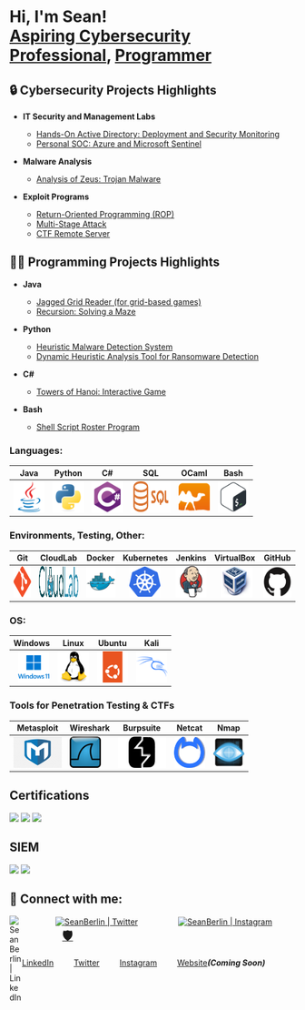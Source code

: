 <h1>Hi, I'm Sean! <br/><a href="https://github.com/seanberlin724">Aspiring Cybersecurity Professional</a>, <a href="https://www.linkedin.com/in/sean-berlin/">Programmer</a></h1>

<h2>🔒 Cybersecurity Projects Highlights</h2>

- <b>IT Security and Management Labs </b>
  - [Hands-On Active Directory: Deployment and Security Monitoring](https://github.com/seanberlin724/Hands-On-Active-Directory-Deployment-and-Security-Monitoring-Lab)
  - [Personal SOC: Azure and Microsoft Sentinel](https://github.com/seanberlin724/Personal-Security-Operations-Center-SOC-with-Azure-and-Microsoft-Sentinel)
  

- <b>Malware Analysis </b>
  - [Analysis of Zeus: Trojan Malware](https://github.com/seanberlin724/Malware-Analysis/tree/main/Final%20Project%3A%20Malware%20Analysis%20of%20Zeus)

- <b>Exploit Programs </b>
  - [Return-Oriented Programming (ROP)](https://github.com/seanberlin724/Software-Security-Labs-Series/tree/main/Lab%203%3A%20Return-Oriented%20Programming%20(ROP)%20Exploitation)
  - [Multi-Stage Attack](https://github.com/seanberlin724/Software-Security-Labs-Series/tree/main/Lab%204%3A%20Multi-Stage%20Exploits)
  - [CTF Remote Server](https://github.com/seanberlin724/Software-Security-Labs-Series/tree/main/Final%20Project%3A%20CTF)
  

<h2>👨‍💻 Programming Projects Highlights</h2>

- <b>Java </b>
  - [Jagged Grid Reader (for grid-based games)](https://github.com/seanberlin724/Jagged-Grid-Reader.git)
  - [Recursion: Solving a Maze](https://github.com/seanberlin724/Recursion-Solving-a-Maze.git)
 
- <b>Python</b>
    - [Heuristic Malware Detection System](https://github.com/seanberlin724/Malware-Analysis/tree/main/Lab%203%3A%20Heuristic%20Malware%20Detection%20System)
    - [Dynamic Heuristic Analysis Tool for Ransomware Detection](https://github.com/seanberlin724/Malware-Analysis/tree/main/Lab%205%3A%20Dynamic%20Heuristic%20Analysis%20Tool%20Development%20for%20Ransomware%20Detection)
 
- <b>C#</b>
    - [Towers of Hanoi: Interactive Game ](https://github.com/seanberlin724/C-Sharp-Projects/blob/main/Towers%20of%20Hanoi/README.md)
 
- <b>Bash</b>
    - [Shell Script Roster Program ](https://github.com/seanberlin724/Bash-Scripting/tree/main/Student%20Roster)


### Languages:
| Java | Python | C# | SQL | OCaml | Bash |
|------|--------|----|-----|-------|------|
|  <img src="https://github.com/devicons/devicon/blob/master/icons/java/java-original.svg" title="Java"  alt="Java" width="55" height="55"/> |  <img src="https://github.com/devicons/devicon/blob/master/icons/python/python-original.svg" title="Python"  alt="Python" width="55" height="55"/> | <img src="https://github.com/devicons/devicon/blob/master/icons/csharp/csharp-original.svg" title="C#"  alt="C#" width="55" height="55"/> | <img src="assets/SQL Icon.png" title="SQL" alt="SQL" width="70" height="55"/> |  <img src="https://github.com/devicons/devicon/blob/master/icons/ocaml/ocaml-original.svg" title="OCaml" alt="OCaml" width="55" height="55"/>|  <img src="https://github.com/devicons/devicon/blob/master/icons/bash/bash-original.svg" title="Bash" alt="Bash" width="55" height="55"/>| 

### Environments, Testing, Other:
| Git | CloudLab | Docker | Kubernetes | Jenkins | VirtualBox | GitHub |
|-----|----------|--------|------------|---------|------------|--------|
|<img src="https://github.com/devicons/devicon/blob/master/icons/git/git-plain.svg" title="Git" alt="Git" width="55" height="55"/>|<img src="assets/cloudlab-big.svg" title="CloudLab" alt="CloudLab" width="75" height="55"/>|<img src="https://github.com/devicons/devicon/blob/master/icons/docker/docker-original.svg" title="Docker" alt="Docker" width="55" height="55"/>|  &nbsp;&nbsp;&nbsp;<img src="https://github.com/devicons/devicon/blob/master/icons/kubernetes/kubernetes-plain.svg" title="Kubernetes" alt="Kubernetes" width="55" height="55"/>|  <img src="https://github.com/devicons/devicon/blob/master/icons/jenkins/jenkins-original.svg" title="Jenkins" alt="Jenkins" width="55" height="55"/>|&nbsp;&nbsp;&nbsp;<img src="assets/Virtualbox_logo.png" title="VirtualBox" alt="VirtualBox" width="55" height="55"/>| <img src="https://github.com/devicons/devicon/blob/master/icons/github/github-original.svg" title="GitHub" alt="GitHub" width="55" height="55"/>|

### OS:
| Windows | Linux | Ubuntu | Kali |
|---------|-------|--------|------|
|&nbsp;&nbsp;<img src="https://github.com/devicons/devicon/blob/master/icons/windows11/windows11-original-wordmark.svg" title="Windows" alt="Windows" width="55" height="55"/> |<img src="https://github.com/devicons/devicon/blob/master/icons/linux/linux-original.svg" title="Linux" alt="Linux" width="55" height="55"/> | <img src="https://github.com/devicons/devicon/blob/master/icons/ubuntu/ubuntu-original.svg" title="Ubuntu" alt="Ubuntu" width="55" height="55"/> | <img src="https://github.com/canaleal/devicon/blob/new-icon-kali-linux/icons/kalilinux/kalilinux-original-wordmark.svg" title="Linux" alt="Linux" width="55" height="55"/> |

### Tools for Penetration Testing & CTFs
| Metasploit | Wireshark | Burpsuite | Netcat | Nmap |
|----------|----------|----------|----------|----------|
|<img src="assets/meta.png" alt="msf" width="85" height="55" />|<img src="assets/Wireshark_icon.svg.png" alt="wsh" width="55" height="55" />|<img src="assets/burp.svg" alt="burp" width="85" height="55" />|<img src="assets/netcat_logo_shadow.svg" alt="netcat" width="55" height="55" />|<img src="assets/nmap-logo.svg" alt="nmap" width="55" height="55" />|

## Certifications
<div>
<img src="https://img.shields.io/badge/-Security%2B-FF0000?&style=for-the-badge&logo=CompTIA&logoColor=white" />
<img src="https://img.shields.io/badge/-Network%2B-007ACC?&style=for-the-badge&logo=CompTIA&logoColor=white" />
<img src="https://img.shields.io/badge/NCAE--C-Certified-grey?style=for-the-badge&labelColor=006400" />
</div>

## SIEM
<div>
<img src="https://img.shields.io/badge/-Microsoft_Sentinel-0078D4?&style=for-the-badge&logo=Microsoft&logoColor=white" />
<img src="https://img.shields.io/badge/-Splunk-000000?&style=for-the-badge&logo=Splunk&logoColor=white" />
</div>

<h2> 🤳 Connect with me:</h2>

[<img align="left" alt="SeanBerlin | LinkedIn" width="22px" src="https://cdn.jsdelivr.net/npm/simple-icons@v3/icons/linkedin.svg" />][linkedin]&nbsp;&nbsp;&nbsp;&nbsp;&nbsp;&nbsp;&nbsp;&nbsp;&nbsp;&nbsp;&nbsp;&nbsp;&nbsp;&nbsp;
[<img align="center" alt="SeanBerlin | Twitter" width="22px" src="https://cdn.jsdelivr.net/npm/simple-icons@v3/icons/twitter.svg" />][twitter]&nbsp;&nbsp;&nbsp;&nbsp;&nbsp;&nbsp;&nbsp;&nbsp;&nbsp;&nbsp;&nbsp;&nbsp;&nbsp;&nbsp;&nbsp;&nbsp;&nbsp;
[<img align="center" alt="SeanBerlin | Instagram" width="22px" src="https://cdn.jsdelivr.net/npm/simple-icons@v3/icons/instagram.svg" />][instagram]&nbsp;&nbsp;&nbsp;&nbsp;&nbsp;&nbsp;&nbsp;&nbsp;&nbsp;&nbsp;&nbsp;&nbsp;&nbsp;&nbsp;&nbsp;&nbsp;&nbsp;
[<span align="right" alt="SeanBerlin | Shield Emoji" style="font-size: 22px;">🛡️</span>][website]
<br/><br/>
[LinkedIn][linkedin] &nbsp;&nbsp;&nbsp;&nbsp;&nbsp;&nbsp;&nbsp;
[Twitter][twitter] &nbsp;&nbsp;&nbsp;&nbsp;&nbsp;&nbsp;&nbsp;
[Instagram][instagram] &nbsp;&nbsp;&nbsp;&nbsp;&nbsp;&nbsp;&nbsp;
[Website][website]<b><i>(Coming Soon)</b></i>

[linkedin]: https://www.linkedin.com/in/sean-berlin/
[twitter]: https://twitter.com/SeanBerlin_
[instagram]: https://www.instagram.com/sean_berlin/
[website]: https://www.google.com


<!--
**seanberlin724/seanberlin724** is a ✨ _special_ ✨ repository because its `README.md` (this file) appears on your GitHub profile.

Here are some ideas to get you started:

- 🔭 I’m currently working on ...
- 🌱 I’m currently learning ...
- 👯 I’m looking to collaborate on ...
- 🤔 I’m looking for help with ...
- 💬 Ask me about ...
- 📫 How to reach me: ...
- 😄 Pronouns: ...
- ⚡ Fun fact: ...
-->
